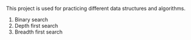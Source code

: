 This project is used for practicing different data structures and algorithms.

1. Binary search
2. Depth first search
3. Breadth first search
